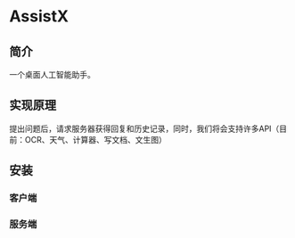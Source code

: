 # AssistX

## 简介 
一个桌面人工智能助手。

## 实现原理
提出问题后，请求服务器获得回复和历史记录，同时，我们将会支持许多API（目前：OCR、天气、计算器、写文档、文生图）

## 安装
### 客户端

### 服务端